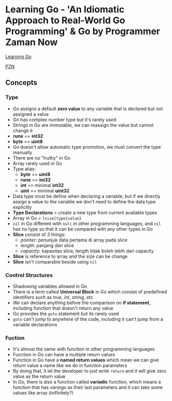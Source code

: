 # Learning Go - 'An Idiomatic Approach to Real-World Go Programming' & Go by Programmer Zaman Now

[Learning Go](https://www.oreilly.com/library/view/learning-go/9781492077206/)

[PZN](https://www.programmerzamannow.com/)

## Concepts

### Type

- Go assigns a default **zero value** to any variable that is declared but not assigned a value
- Go has complex number type but it's rarely used
- Strings in Go are immutable, we can reassign the value but cannot change it
- **rune** == **int32**
- **byte** == **uint8**
- Go doesn't allow automatic type promotion, we must convert the type manually
- There are no "truthy" in Go
- Array rarely used in Go
- Type alias:
  - **byte** == **uint8**
  - **rune** == **int32**
  - **int** == minimal **int32**
  - **uint** == minimal **uint32**
- Data type must be define when declaring a variable, but if we directly assign a value to the variable we don't need to define the data type explicitly
- **Type Declarations** = create a new type from current available types
- Array in Go = `[size]type{value}`
- `nil` in Go different with `null` in other programming languages, and `nil` has no type so that it can be compared with any other types in Go
- **Slice** consist of 3 things:
  - _pointer_: penunjuk data pertama di array pada slice
  - _length_: panjang dari slice
  - _capacity_: kapasitas slice, length tidak boleh lebih dari capacity
- **Slice** is reference to array and the size can be change
- **Slice** isn't comparable beside using `nil`

### Control Structures

- Shadowing variables allowed in Go
- There is a term called **Universal Block** in Go which consist of predefined identifiers such as _true_, _int_, _string_, etc
- We can declare anything before the comparison on **if statement**, including function that doesn't return any value
- Go provides the `goto` statement but its rarely used
- `goto` can't jump to anywhere of the code, including it can't jump from a variable declarations

### Fuction

- It's almost the same with function in other programming languages
- Function in Go can have a multiple return values
- Function in Go have a **named return values** which mean we can give return value a name like we do in function parameters
- By doing that, it let the developer to just write `return` and it will give zero value as the return value
- In Go, there is also a function called **variadic** function, which means a function that has _varargs_ as their last parameters and it can take some values like array (inifinitely?)
